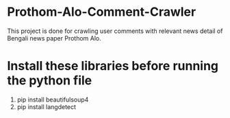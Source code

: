 # Prothom-Alo-Comment-Crawler

This project is done for crawling user comments with relevant news detail of Bengali news paper Prothom Alo.

# Install these libraries before running the python file

1. pip install beautifulsoup4
2. pip install langdetect
